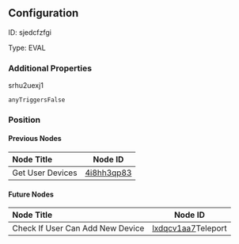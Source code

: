 # <nil>
## Configuration
ID:  sjedcfzfgi

Type: EVAL 







### Additional Properties
srhu2uexj1
```string 
anyTriggersFalse
```





### Position

#### Previous Nodes
| Node Title | Node ID |
| :------------- | ------------ |
| Get User Devices | [4i8hh3qp83](./4i8hh3qp83.md) | 
 
 #### Future Nodes
| Node Title | Node ID |
| :------------- | ------------ |
| Check If User Can Add New Device |[lxdqcv1aa7](./lxdqcv1aa7.md)Teleport |[srhu2uexj1](./srhu2uexj1.md) | 